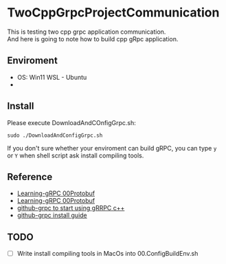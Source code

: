 # TwoCppGrpcProjectCommunication
<p>
This is testing two cpp grpc application communication.</br>
And here is going to note how to build cpp gRpc application.
</p>

## Enviroment
* OS: Win11 WSL - Ubuntu 
* 

## Install
Please execute DownloadAndCOnfigGrpc.sh:
```
sudo ./DownloadAndConfigGrpc.sh
```
If you don't sure whether your enviroment can build gRPC, you can type `y` or `Y` when shell script ask install compiling tools.

## Reference
* [Learning-gRPC 00Protobuf]("https://kevinbird61.github.io/grpc-practice/" "learning gRpc about protobuf")
* [Learning-gRPC 00Protobuf]("https://kevinbird61.github.io/grpc-practice/" "learning gRpc HelloWorld tutorial")
* [github-grpc to start using gRRPC c++]("https://github.com/grpc/grpc/tree/master/src/cpp" "grpc official tutorial")
* [github-grpc install guide]("https://github.com/grpc/grpc/blob/master/BUILDING.md" "gRPC install guide")

## TODO
- [ ] Write install compiling tools in MacOs into 00.ConfigBuildEnv.sh